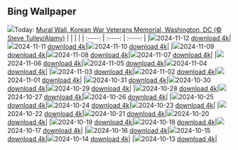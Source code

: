 ## Bing Wallpaper
![](./wallpaper/2024-11-12.jpg)Today: [Mural Wall, Korean War Veterans Memorial, Washington, DC (© Steve Tulley/Alamy)](./wallpaper/2024-11-12.jpg)
|      |      |      |
| :----: | :----: | :----: |
|![](./wallpaper/2024-11-12_sm.jpg)2024-11-12 [download 4k](./wallpaper/2024-11-12.jpg)|![](./wallpaper/2024-11-11_sm.jpg)2024-11-11 [download 4k](./wallpaper/2024-11-11.jpg)|![](./wallpaper/2024-11-10_sm.jpg)2024-11-10 [download 4k](./wallpaper/2024-11-10.jpg)|
|![](./wallpaper/2024-11-09_sm.jpg)2024-11-09 [download 4k](./wallpaper/2024-11-09.jpg)|![](./wallpaper/2024-11-08_sm.jpg)2024-11-08 [download 4k](./wallpaper/2024-11-08.jpg)|![](./wallpaper/2024-11-07_sm.jpg)2024-11-07 [download 4k](./wallpaper/2024-11-07.jpg)|
|![](./wallpaper/2024-11-06_sm.jpg)2024-11-06 [download 4k](./wallpaper/2024-11-06.jpg)|![](./wallpaper/2024-11-05_sm.jpg)2024-11-05 [download 4k](./wallpaper/2024-11-05.jpg)|![](./wallpaper/2024-11-04_sm.jpg)2024-11-04 [download 4k](./wallpaper/2024-11-04.jpg)|
|![](./wallpaper/2024-11-03_sm.jpg)2024-11-03 [download 4k](./wallpaper/2024-11-03.jpg)|![](./wallpaper/2024-11-02_sm.jpg)2024-11-02 [download 4k](./wallpaper/2024-11-02.jpg)|![](./wallpaper/2024-11-01_sm.jpg)2024-11-01 [download 4k](./wallpaper/2024-11-01.jpg)|
|![](./wallpaper/2024-10-31_sm.jpg)2024-10-31 [download 4k](./wallpaper/2024-10-31.jpg)|![](./wallpaper/2024-10-30_sm.jpg)2024-10-30 [download 4k](./wallpaper/2024-10-30.jpg)|![](./wallpaper/2024-10-29_sm.jpg)2024-10-29 [download 4k](./wallpaper/2024-10-29.jpg)|
|![](./wallpaper/2024-10-28_sm.jpg)2024-10-28 [download 4k](./wallpaper/2024-10-28.jpg)|![](./wallpaper/2024-10-27_sm.jpg)2024-10-27 [download 4k](./wallpaper/2024-10-27.jpg)|![](./wallpaper/2024-10-26_sm.jpg)2024-10-26 [download 4k](./wallpaper/2024-10-26.jpg)|
|![](./wallpaper/2024-10-25_sm.jpg)2024-10-25 [download 4k](./wallpaper/2024-10-25.jpg)|![](./wallpaper/2024-10-24_sm.jpg)2024-10-24 [download 4k](./wallpaper/2024-10-24.jpg)|![](./wallpaper/2024-10-23_sm.jpg)2024-10-23 [download 4k](./wallpaper/2024-10-23.jpg)|
|![](./wallpaper/2024-10-22_sm.jpg)2024-10-22 [download 4k](./wallpaper/2024-10-22.jpg)|![](./wallpaper/2024-10-21_sm.jpg)2024-10-21 [download 4k](./wallpaper/2024-10-21.jpg)|![](./wallpaper/2024-10-20_sm.jpg)2024-10-20 [download 4k](./wallpaper/2024-10-20.jpg)|
|![](./wallpaper/2024-10-19_sm.jpg)2024-10-19 [download 4k](./wallpaper/2024-10-19.jpg)|![](./wallpaper/2024-10-18_sm.jpg)2024-10-18 [download 4k](./wallpaper/2024-10-18.jpg)|![](./wallpaper/2024-10-17_sm.jpg)2024-10-17 [download 4k](./wallpaper/2024-10-17.jpg)|
|![](./wallpaper/2024-10-16_sm.jpg)2024-10-16 [download 4k](./wallpaper/2024-10-16.jpg)|![](./wallpaper/2024-10-15_sm.jpg)2024-10-15 [download 4k](./wallpaper/2024-10-15.jpg)|![](./wallpaper/2024-10-14_sm.jpg)2024-10-14 [download 4k](./wallpaper/2024-10-14.jpg)|
|![](./wallpaper/2024-10-13_sm.jpg)2024-10-13 [download 4k](./wallpaper/2024-10-13.jpg)|